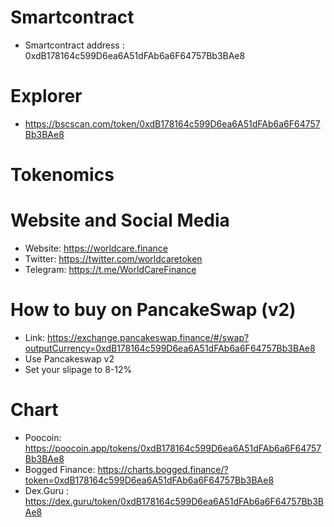 # Smartcontract
* Smartcontract address : 0xdB178164c599D6ea6A51dFAb6a6F64757Bb3BAe8

# Explorer
* https://bscscan.com/token/0xdB178164c599D6ea6A51dFAb6a6F64757Bb3BAe8

# Tokenomics

# Website and Social Media
* Website: https://worldcare.finance
* Twitter: https://twitter.com/worldcaretoken
* Telegram: https://t.me/WorldCareFinance

# How to buy on PancakeSwap (v2)
* Link: https://exchange.pancakeswap.finance/#/swap?outputCurrency=0xdB178164c599D6ea6A51dFAb6a6F64757Bb3BAe8
* Use Pancakeswap v2
* Set your slipage to 8-12%

# Chart
* Poocoin: https://poocoin.app/tokens/0xdB178164c599D6ea6A51dFAb6a6F64757Bb3BAe8
* Bogged Finance: https://charts.bogged.finance/?token=0xdB178164c599D6ea6A51dFAb6a6F64757Bb3BAe8
* Dex.Guru : https://dex.guru/token/0xdB178164c599D6ea6A51dFAb6a6F64757Bb3BAe8
